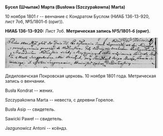 **Бусел (Шчыпак) Марта (Busłowa (Szczypakowna) Marta)**

10 ноября 1801 г -- венчание с Кондратом Буслом (НИАБ 136-13-920, лист
7об, №5/1801-б (ориг)).

**НИАБ 136-13-920:** Лист 7об. **Метрическая запись №5/1801-б (ориг).**

![](./media/449573949e89cdb7e2724907916d955a01258208.png)

Дедиловичская Покровская церковь. 10 ноября 1801 года. Метрическая
запись о венчании.

Busła Kondrat -- жених.

Szczypakowna Marta -- невеста, с деревни Горелое.

Busła Asip -- свидетель.

Sawicki Paweł -- свидетель.

Jazgunowicz Antoni -- ксёндз.
